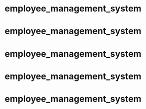 # employee_management_system
# employee_management_system
# employee_management_system
# employee_management_system
# employee_management_system
